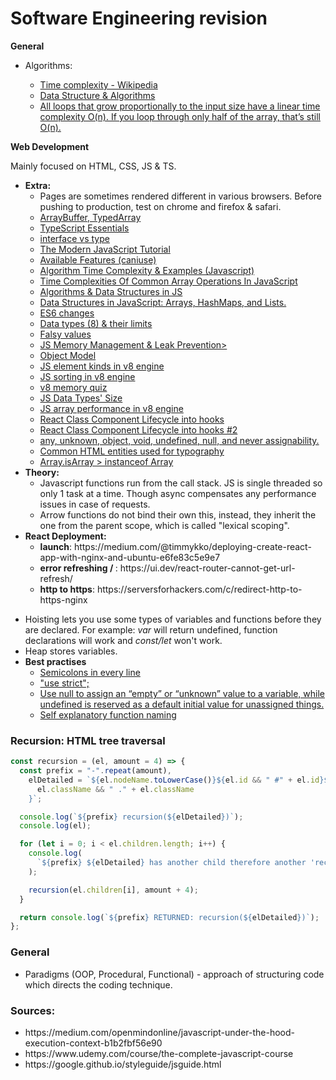 # Software Engineering revision


<b>General</b>
<ul>
    <li>Algorithms:</li>
    <ul>
        <li>
            <a href='https://en.wikipedia.org/wiki/Time_complexity'>Time complexity - Wikipedia</a>
        </li>
        <li>
            <a href='https://github.com/skjha1/Data-Structure-Algorithm-Programs'>Data Structure & Algorithms</a>
        </li>
        <li>
            <a href='https://adrianmejia.com/how-to-find-time-complexity-of-an-algorithm-code-big-o-notation/'>All loops that grow proportionally to the input size have a linear time complexity O(n). If you loop through only half of the array, that’s still O(n).</a>
        </li>
    </ul>
    
</ul

<p><b>Web Development</b></p>
<p>Mainly focused on HTML, CSS, JS & TS.</i></p>
<ul>
    <li>
        <b>Extra:</b>
        <ul>
            <li>Pages are sometimes rendered different in various browsers. Before pushing to production, test on chrome and firefox & safari.</li>
            <li>
                <a href="https://javascript.info/arraybuffer-binary-arrays">ArrayBuffer, TypedArray </a>
            </li>
            <li>
                <a href="https://github.com/krzkaczor/ts-essentials">TypeScript Essentials</a>
            </li>
            <li>
                <a href="https://medium.com/@martin_hotell/interface-vs-type-alias-in-typescript-2-7-2a8f1777af4c">interface vs type</a>
            </li>
            <li>
                <a href="https://javascript.info/">The Modern JavaScript Tutorial</a>
            </li>
            <li>
                <a href="https://caniuse.com">Available Features (caniuse)</a>
            </li>
            <li>
                <a href='https://www.jenniferbland.com/time-complexity-analysis-in-javascript/'>Algorithm Time Complexity & Examples (Javascript)</a> 
            </li>    
            <li>
                <a href='https://medium.com/@ashfaqueahsan61/time-complexities-of-common-array-operations-in-javascript-c11a6a65a168'>Time Complexities Of Common Array Operations In JavaScript</a>
            </li>
            <li>
                <a href="https://github.com/trekhleb/javascript-algorithms">Algorithms & Data Structures in JS</a>
            </li>
            <li>
                <a href='https://adrianmejia.com/data-structures-time-complexity-for-beginners-arrays-hashmaps-linked-lists-stacks-queues-tutorial/'>Data Structures in JavaScript: Arrays, HashMaps, and Lists.</a>
        </li>
            <li>
                <a href="https://github.com/lukehoban/es6features">ES6 changes</a>
            <li>
                <a href="https://developer.mozilla.org/en-US/docs/Web/JavaScript/Data_structures">Data types (8) & their limits</a>
            </li>
            <li>
                <a href="https://developer.mozilla.org/en-US/docs/Glossary/Falsy">Falsy values</a>
            </li>            
            <li>
                <a href="https://blog.sessionstack.com/how-javascript-works-memory-management-how-to-handle-4-common-memory-leaks-3f28b94cfbec">JS Memory Management & Leak Prevention>
            </li>
            <li>
                <a href="https://developer.mozilla.org/en-US/docs/Web/JavaScript/Guide/Details_of_the_Object_Model">Object Model</a>
            </li>
            <li>
                <a href="https://v8.dev/blog/elements-kinds">JS element kinds in v8 engine</a>
            </li>
            <li>
                <a href="https://v8.dev/blog/array-sort">JS sorting in v8 engine</a>
            </li>
            <li>
                <a href="https://www.mattzeunert.com/2018/01/25/v8-javascript-memory-quiz.html">v8 memory quiz</a>
            </li>
            <li>
                <a href="https://www.mattzeunert.com/2016/07/24/javascript-array-object-sizes.html">JS Data Types' Size</a>
            </li>
            <li>
                <a href="https://firstclassjs.com/under-the-hood-arrays-in-js/">JS array performance in v8 engine</a>
            </li>
            <li>
                <a href="https://stackoverflow.com/questions/53464595/how-to-use-componentwillmount-in-react-hooks/62701724#62701724">React Class Component Lifecycle into hooks</a>
            </li>
            <li>
                <a href="https://stackoverflow.com/a/55768105">React Class Component Lifecycle into hooks #2</a>
            </li>
            <li>
                 <a href='https://www.typescriptlang.org/docs/handbook/type-compatibility.html#any-unknown-object-void-undefined-null-and-never-assignability'>any, unknown, object, void, undefined, null, and never assignability.</a>
            </li>
            <li>
                <a href='https://www.w3.org/wiki/Common_HTML_entities_used_for_typography'>
                    Common HTML entities used for typography
                </a>
            </li>
            <li>
                <a href='https://stackoverflow.com/a/22289982'>
                    Array.isArray > instanceof Array
                </a>
            </li>
        </ul>
        <li>
            <b>Theory:</b>
            <ul>
                <li>
                    Javascript functions run from the call stack. JS is single threaded so only 1 task at a time. Though async compensates any performance issues in case of requests.
                </li>
                <li>
                    Arrow functions do not bind their own this, instead, they inherit the one from the parent scope, which is called "lexical scoping".
                </li>
            </ul>
        </li>
        <li>
            <b>React Deployment:</b>
                <ul>
                    <li>
                        <strong>launch</strong>: https://medium.com/@timmykko/deploying-create-react-app-with-nginx-and-ubuntu-e6fe83c5e9e7
                    </li>
                    <li>
                        <strong>error refreshing / </strong>: https://ui.dev/react-router-cannot-get-url-refresh/
                    </li>
                    <li>
                        <strong>http to https</strong>: https://serversforhackers.com/c/redirect-http-to-https-nginx
                    </li>
                </ul>
        </li>
    </ul>
</ul>
<ul>
    <li>
        Hoisting lets you use some types of variables and functions before they are declared. For example: <i>var</i> will return undefined, function declarations will work and <i>const/let</i> won't work. 
    </li>
    <li>
        Heap stores variables.
    </li>
     <li>
        <b>Best practises</b>
        <ul>
            <li>
                <a href='https://javascript.info/structure#semicolon'>Semicolons in every line</a>
            </li>
            <li>
                <a href='https://javascript.info/strict-mode'>"use strict";</a>
            </li>
            <li>
                <a href='https://javascript.info/types#the-undefined-value'>Use null to assign an “empty” or “unknown” value to a variable, while undefined is reserved as a default initial value for unassigned things.</a>
            </li>
            <li>
                <a href="https://javascript.info/function-basics#function-naming">Self explanatory function naming</a>
            </li>
        </ul>
    </li>
</ul>

<h3>Recursion: HTML tree traversal</h3>
<div>
   
```javascript
const recursion = (el, amount = 4) => {
  const prefix = "-".repeat(amount),
    elDetailed = `${el.nodeName.toLowerCase()}${el.id && " #" + el.id}${
      el.className && " ." + el.className
    }`;

  console.log(`${prefix} recursion(${elDetailed})`);
  console.log(el);

  for (let i = 0; i < el.children.length; i++) {
    console.log(
      `${prefix} ${elDetailed} has another child therefore another 'recursion' will be called`
    );

    recursion(el.children[i], amount + 4);
  }

  return console.log(`${prefix} RETURNED: recursion(${elDetailed})`);
};
```

</div>
    
<h3>General</h3>
<ul>
    <li>Paradigms (OOP, Procedural, Functional) - approach of structuring code which directs the coding technique.</li>
</ul>


<h3>Sources:</h3>
<ul>
    <li>https://medium.com/openmindonline/javascript-under-the-hood-execution-context-b1b2fbf56e90</li>
    <li>https://www.udemy.com/course/the-complete-javascript-course</li>
    <li>https://google.github.io/styleguide/jsguide.html</li>
</ul>
